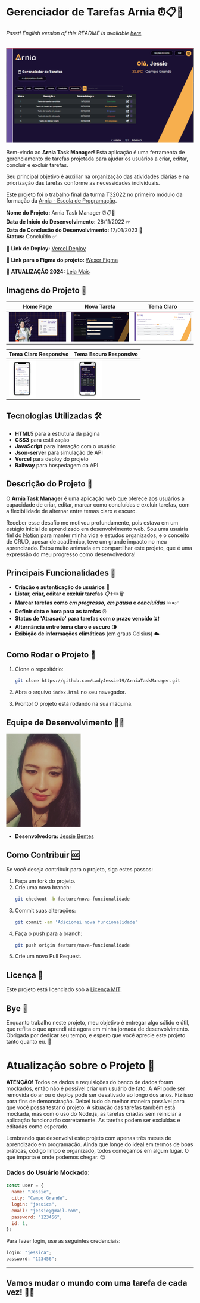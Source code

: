 # Gerenciador de Tarefas Arnia ⏰📋📌

###### _Pssst! English version of this README is available [here](./EN_US.md)._

![Arnia Kanban](./assets/readme/arnia-tasks.png)

Bem-vindo ao **Arnia Task Manager!** Esta aplicação é uma ferramenta de gerenciamento de tarefas projetada para ajudar os usuários a criar, editar, concluir e excluir tarefas.

Seu principal objetivo é auxiliar na organização das atividades diárias e na priorização das tarefas conforme as necessidades individuais.

Este projeto foi o trabalho final da turma T32022 no primeiro módulo da formação da [Arnia - Escola de Programação]("https://arnia.com.br).

**Nome do Projeto:** Arnia Task Manager ⏰📋📌  
**Data de Início do Desenvolvimento:** 28/11/2022 ⏩  
**Data de Conclusão do Desenvolvimento:** 17/01/2023 🏁  
**Status:** Concluído ✅

🚀 **Link de Deploy:** [Vercel Deploy](https://first-module-jessie-moura.vercel.app/)

🎨 **Link para o Figma do projeto:** [Wexer Figma](<https://www.figma.com/design/KehBHfIEs2mnvSmlmHVVrH/M%C3%B3dulo-1-Atividade-Final-(Copy)?node-id=0-1&t=ouP9FhIhDBrEQtjk-0>)

📢 **ATUALIZAÇÃO 2024:** [Leia Mais](#atualização-sobre-o-projeto-📢)

## Imagens do Projeto 📸

| Home Page                                                | Nova Tarefa                                          | Tema Claro                                              |
| -------------------------------------------------------- | ---------------------------------------------------- | ------------------------------------------------------- |
| <img src="./assets/readme/index-screen.png" width=200 /> | <img src="./assets/readme/new-task.png" width=200 /> | <img src="./assets/readme/light-theme.png" width=200 /> |

| Tema Claro Responsivo                                         | Tema Escuro Responsivo                                       |
| ------------------------------------------------------------- | ------------------------------------------------------------ |
| <img src="./assets/readme/responsive-light.png" height=100 /> | <img src="./assets/readme/responsive-dark.png" height=100 /> |

## Tecnologias Utilizadas 🛠️

- **HTML5** para a estrutura da página
- **CSS3** para estilização
- **JavaScript** para interação com o usuário
- **Json-server** para simulação de API
- **Vercel** para deploy do projeto
- **Railway** para hospedagem da API

## Descrição do Projeto 📝

O **Arnia Task Manager** é uma aplicação web que oferece aos usuários a capacidade de criar, editar, marcar como concluídas e excluir tarefas, com a flexibilidade de alternar entre temas claro e escuro.

Receber esse desafio me motivou profundamente, pois estava em um estágio inicial de aprendizado em desenvolvimento web. Sou uma usuária fiel do [Notion](https://www.notion.so/) para manter minha vida e estudos organizados, e o conceito de CRUD, apesar de acadêmico, teve um grande impacto no meu aprendizado. Estou muito animada em compartilhar este projeto, que é uma expressão do meu progresso como desenvolvedora!

## **Principais Funcionalidades 🔧**

- **Criação e autenticação de usuários** 👤
- **Listar, criar, editar e excluir tarefas** 📋➕✏️🗑️
- **Marcar tarefas como _em progresso_, _em pausa_ e _concluídas_** ⏩⏸✅
- **Definir data e hora para as tarefas** ⏰
- **Status de 'Atrasado' para tarefas com o prazo vencido** ⏳❗
- **Alternância entre tema claro e escuro** 🌗
- **Exibição de informações climáticas** (em graus Celsius) ☁️

## Como Rodar o Projeto 🚀

1. Clone o repositório:
   ```bash
   git clone https://github.com/LadyJessie19/ArniaTaskManager.git
   ```
2. Abra o arquivo `index.html` no seu navegador.

3. Pronto! O projeto está rodando na sua máquina.

## Equipe de Desenvolvimento 🙋‍♀️

<img src="./assets/readme/jessie-dev.jpg" alt="Developer" width="200" />

- **Desenvolvedora:** [Jessie Bentes](https://github.com/LadyJessie19)

## Como Contribuir 🆘

Se você deseja contribuir para o projeto, siga estes passos:

1. Faça um fork do projeto.
2. Crie uma nova branch:
   ```bash
   git checkout -b feature/nova-funcionalidade
   ```
3. Commit suas alterações:
   ```bash
   git commit -am 'Adicionei nova funcionalidade'
   ```
4. Faça o push para a branch:
   ```bash
   git push origin feature/nova-funcionalidade
   ```
5. Crie um novo Pull Request.

## Licença 🧐

Este projeto está licenciado sob a [Licença MIT](https://opensource.org/licenses/MIT).

## Bye 👋

Enquanto trabalho neste projeto, meu objetivo é entregar algo sólido e útil, que reflita o que aprendi até agora em minha jornada de desenvolvimento. Obrigada por dedicar seu tempo, e espero que você aprecie este projeto tanto quanto eu. 🚀

# Atualização sobre o Projeto 📢

**ATENÇÃO!** Todos os dados e requisições do banco de dados foram mockados, então não é possível criar um usuário de fato. A API pode ser removida do ar ou o deploy pode ser desativado ao longo dos anos. Fiz isso para fins de demonstração. Deixei tudo da melhor maneira possível para que você possa testar o projeto. A situação das tarefas também está mockada, mas com o uso do Node.js, as tarefas criadas sem reiniciar a aplicação funcionarão corretamente. As tarefas podem ser excluídas e editadas como esperado.

Lembrando que desenvolvi este projeto com apenas três meses de aprendizado em programação. Ainda que longe do ideal em termos de boas práticas, código limpo e organizado, todos começamos em algum lugar. O que importa é onde podemos chegar. 😊

### Dados do Usuário Mockado:

```javascript
const user = {
  name: "Jessie",
  city: "Campo Grande",
  login: "jessica",
  email: "jessie@gmail.com",
  password: "123456",
  id: 1,
};
```

Para fazer login, use as seguintes credenciais:

```javascript
login: "jessica";
password: "123456";
```

---

## Vamos mudar o mundo com uma tarefa de cada vez! 🚀🥳
